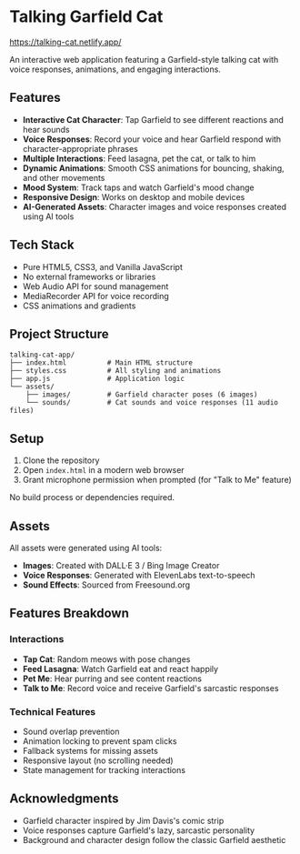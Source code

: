#  Talking Garfield Cat
https://talking-cat.netlify.app/

An interactive web application featuring a Garfield-style talking cat with voice responses, animations, and engaging interactions.

## Features

- **Interactive Cat Character**: Tap Garfield to see different reactions and hear sounds
- **Voice Responses**: Record your voice and hear Garfield respond with character-appropriate phrases
- **Multiple Interactions**: Feed lasagna, pet the cat, or talk to him
- **Dynamic Animations**: Smooth CSS animations for bouncing, shaking, and other movements
- **Mood System**: Track taps and watch Garfield's mood change
- **Responsive Design**: Works on desktop and mobile devices
- **AI-Generated Assets**: Character images and voice responses created using AI tools

## Tech Stack

- Pure HTML5, CSS3, and Vanilla JavaScript
- No external frameworks or libraries
- Web Audio API for sound management
- MediaRecorder API for voice recording
- CSS animations and gradients

## Project Structure

```
talking-cat-app/
├── index.html          # Main HTML structure
├── styles.css          # All styling and animations
├── app.js              # Application logic
└── assets/
    ├── images/         # Garfield character poses (6 images)
    └── sounds/         # Cat sounds and voice responses (11 audio files)
```

## Setup

1. Clone the repository
2. Open `index.html` in a modern web browser
3. Grant microphone permission when prompted (for "Talk to Me" feature)

No build process or dependencies required.

## Assets

All assets were generated using AI tools:
- **Images**: Created with DALL·E 3 / Bing Image Creator
- **Voice Responses**: Generated with ElevenLabs text-to-speech
- **Sound Effects**: Sourced from Freesound.org

## Features Breakdown

### Interactions
- **Tap Cat**: Random meows with pose changes
- **Feed Lasagna**: Watch Garfield eat and react happily
- **Pet Me**: Hear purring and see content reactions
- **Talk to Me**: Record voice and receive Garfield's sarcastic responses

### Technical Features
- Sound overlap prevention
- Animation locking to prevent spam clicks
- Fallback systems for missing assets
- Responsive layout (no scrolling needed)
- State management for tracking interactions

## Acknowledgments

- Garfield character inspired by Jim Davis's comic strip
- Voice responses capture Garfield's lazy, sarcastic personality
- Background and character design follow the classic Garfield aesthetic


